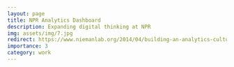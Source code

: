 ```yaml
---
layout: page
title: NPR Analytics Dashboard
description: Expanding digital thinking at NPR
img: assets/img/7.jpg
redirect: https://www.niemanlab.org/2014/04/building-an-analytics-culture-in-a-newsroom-how-npr-is-trying-to-expand-its-digital-thinking/
importance: 3
category: work
---
```


